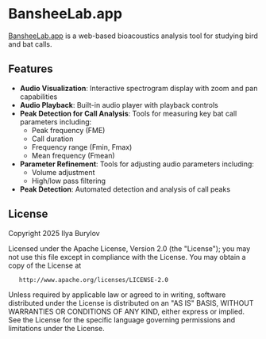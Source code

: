 # BansheeLab.app

[BansheeLab.app](https://BansheeLab.app) is a web-based bioacoustics analysis tool for studying bird and bat calls.

## Features

- **Audio Visualization**: Interactive spectrogram display with zoom and pan capabilities
- **Audio Playback**: Built-in audio player with playback controls
- **Peak Detection for Call Analysis**: Tools for measuring key bat call parameters including:
  - Peak frequency (FME)
  - Call duration
  - Frequency range (Fmin, Fmax)
  - Mean frequency (Fmean)
- **Parameter Refinement**: Tools for adjusting audio parameters including:
  - Volume adjustment
  - High/low pass filtering
- **Peak Detection**: Automated detection and analysis of call peaks

## License

 Copyright 2025 Ilya Burylov

   Licensed under the Apache License, Version 2.0 (the "License");
   you may not use this file except in compliance with the License.
   You may obtain a copy of the License at

       http://www.apache.org/licenses/LICENSE-2.0

   Unless required by applicable law or agreed to in writing, software
   distributed under the License is distributed on an "AS IS" BASIS,
   WITHOUT WARRANTIES OR CONDITIONS OF ANY KIND, either express or implied.
   See the License for the specific language governing permissions and
   limitations under the License.
